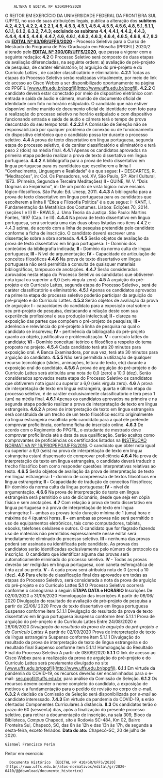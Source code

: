         ALTERA O EDITAL Nº 63GRUFFS2020  

 O REITOR EM EXERCÍCIO DA UNIVERSIDADE FEDERAL DA FRONTEIRA SUL (UFFS), no uso de suas atribuições legais, publica a alteração dos **subitens 4.2, 4.2.1, 4.2.2, 4.2.2.1, 4.5, 4.5.3, 4.5.1, 4.5.4, 4.5.5, 4.5.6, 4.8, 5.1, 5.1.1, 6.1.1, 6.1.2, 6.3.2, 7.4.3; excluindo os subitens 4.4, 4.4.1, 4.4.2, 4.4.3, 4.4.4, 4.4.5, 4.4.6, 4.4.7, 4.6, 4.6.1, 4.6.2, 4.6.3, 4.6.4, 4.6.5, 4.6.6, 4.7, 8.3**  do  [**EDITAL Nº 63/GR/UFFS/2020**](https://www.uffs.edu.br/atos-normativos/edital/gr/2020-0063) - Processo Seletivo para o Curso de Mestrado do Programa de Pós-Graduação em Filosofia (PPGFIL) 2020/2 alterado pelo  [**EDITAL Nº 300/GR/UFFS/2020**](https://www.uffs.edu.br/atos-normativos/edital/gr/2020-0300), que passa a vigorar com a seguinte redação: **4.2**  O Processo Seletivo será composto de duas etapas de avaliação diferenciadas, na seguinte ordem: a) avaliação de pré-projeto de pesquisa, de caráter eliminatório; b) arguição do pré-projeto e do Currículo *Lattes* , de caráter classificatório e eliminatório. **4.2.1**  Todas as etapas do Processo Seletivo serão realizadas virtualmente, por meio de link de acesso ao Cisco Webex a ser disponibilizado oportunamente na página do PPGFIL [www.uffs.edu.br/ppgfil](http://www.uffs.edu.br/ppgfil). **4.2.2**  O candidato deverá estar conectado por meio de dispositivo eletrônico com entrada e saída de áudio e câmera, munido de documento oficial de identidade com foto no horário estipulado. O candidato que não estiver disponível online munido de documento oficial de identidade com foto para a realização do processo seletivo no horário estipulado e com dispositivo funcionando entrada e saída de áudio e câmera terá o tempo de prova descontado do seu tempo total. **4.2.2.1**  A Comissão de Seleção não se responsabilizará por qualquer problema de conexão ou de funcionamento do dispositivo eletrônico que o candidato possa ter durante o processo seletivo. **4.4**  A prova de texto dissertativo em língua portuguesa, segunda etapa do processo seletivo, é de caráter classificatório e eliminatório e terá peso 2 (dois) na média final. **4.4.1**  Apenas os candidatos aprovados na primeira etapa poderão realizar a prova de texto dissertativo em língua portuguesa. **4.4.2**  A bibliografia para a prova de texto dissertativo em língua portuguesa para os candidatos que escolherem a linha I “Conhecimento, Linguagem e Realidade” é a que segue: **I -**  DESCARTES, R. “Meditações”, in: Col. Os Pensadores, vol. XV, São Paulo, SP: Abril Cultural, 1973. (Primeira, Segunda e Terceira Meditações) **II -**  QUINE, W. V. “Dois Dogmas do Empirismo”, in: De um ponto de vista lógico: nove ensaios lógico-filosóficos. São Paulo: Ed. Unesp, 2011. **4.4.3**  A bibliografia para a prova de texto dissertativo em língua portuguesa para os candidatos que escolherem a linha II “Ética e Filosofia Política” é a que segue: I- KANT, I. Fundamentação da Metafísica dos Costumes. Lisboa: Edições 70, 2014. (seções I e II) **II -**  RAWLS, J. Uma Teoria da Justiça. São Paulo: Martins Fontes, 1997 (Cap. I e III). **4.4.4**  Na prova de texto dissertativo em língua portuguesa, será sorteada uma das duas obras listadas nos itens 4.4.2 e 4.4.3 acima, de acordo com a linha de pesquisa pretendida pelo candidato conforme a ficha de inscrição. O candidato deverá escrever uma dissertação sobre a obra sorteada. **4.4.5**  Serão objetos de avaliação da prova de texto dissertativo em língua portuguesa: **I -**  Domínio dos conteúdos da bibliografia indicada; **II -**  Domínio da norma culta de língua portuguesa; **III -**  Nível de argumentação; **IV -**  Capacidade de articulação de conceitos filosóficos **4.4.6**  Na prova de texto dissertativo em língua portuguesa não será permitida a consulta de quaisquer materiais bibliográficos, tampouco de anotações. **4.4.7**  Serão considerados aprovados nesta etapa do Processo Seletivo os candidatos que obtiverem nota igual ou superior a 6,0 (seis vírgula zero). **4.5**  A arguição do pré-projeto e do Currículo Lattes, segunda etapa do Processo Seletivo **,**  será de caráter classificatório e eliminatório. **4.5.1**  Apenas os candidatos aprovados na primeira etapa do processo seletivo poderão participar da arguição do pré-projeto e do Currículo Lattes. **4.5.3**  Serão objetos de avaliação da prova de arguição: **I -**  capacidades do candidato para a exposição oral sobre o seu pré-projeto de pesquisa, destacando a relação deste com sua experiência profissional e sua produção intelectual; **II -**  clareza na exposição das partes que compõem o pré-projeto de pesquisa; **III -**  aderência e relevância do pré-projeto à linha de pesquisa na qual o candidato se inscreveu; **IV -**  pertinência da bibliografia do pré-projeto quanto ao objeto, justificativa e problematização. **V -**  currículo lattes do candidato; **VI**  - Domínio conceitual teórico e filosófico a respeito do tema proposto no projeto. **4.5.4**  Cada candidato terá até 20 minutos para exposição oral. A Banca Examinadora, por sua vez, terá até 30 minutos para arguição do candidato. **4.5.5**  Não será permitida a utilização de qualquer recurso tecnológico (slides, animações, leitura de texto, etc) durante a exposição oral do candidato. **4.5.6** À prova de arguição do pré-projeto e do Currículo Lattes será atribuída uma nota de 0,0 (zero) a 10,0 (dez). Serão considerados aprovados nesta etapa do Processo Seletivo os candidatos que obtiverem nota igual ou superior a 6,0 (seis vírgula zero). **4.6**  A prova de interpretação de texto em língua estrangeira, quarta e última etapa do processo seletivo, é de caráter exclusivamente classificatório e terá peso 1 (um) na média final. **4.6.1**  Apenas os candidatos aprovados na primeira e na segunda etapa poderão realizar a prova de interpretação de texto em língua estrangeira. **4.6.2**  A prova de interpretação de texto em língua estrangeira será constituída de um trecho de um texto filosófico escrito originalmente na língua estrangeira escolhida pelo candidato para a qual ele pretende comprovar proficiência, conforme ficha de inscrição online. **4.6.3**  De acordo com o Regimento do PPGFIL, o estudante de mestrado deve comprovar proficiência até a data da sua qualificação. Serão aceitos como comprovantes de proficiências os certificados listados na [INSTRUÇÃO NORMATIVA Nº 16/PROPEPG/UFFS/2016](https://www.uffs.edu.br/atos-normativos/instrucao-normativa/propepg/2016-0016). O candidato que obter nota igual ou superior a 6,0 (seis) na prova de interpretação de texto em língua estrangeira estará dispensado de comprovar proficiência **4.6.4**  Na prova de interpretação de texto em língua estrangeira, o candidato deverá traduzir o trecho filosófico bem como responder questões interpretativas relativas ao texto. **4.6.5**  Serão objetos de avaliação da prova de interpretação de texto em língua estrangeira: **I -**  domínio de compreensão de textos filosóficos em língua estrangeira; **II -**  Ccapacidade de tradução de conceitos filosóficos; **III-**  domínio da norma culta da língua portuguesa; **IV -**  nível de argumentação. **4.6.6**  Na prova de interpretação de texto em língua estrangeira será permitido o uso de dicionário, desde que seja em cópia física e sem anotações. **4.7**  Com relação à prova de texto dissertativo em língua portuguesa e à prova de interpretação de texto em língua estrangeira: **I -**  ambas as provas terão duração mínima de 1 (uma) hora e máxima de 4 (quatro) horas. **II -**  em ambas as provas não será permitido o uso de equipamentos eletrônicos, tais como computadores, tablets, ebooks, telefones celulares e outros. O candidato que for flagrado fazendo uso de materiais não permitidos expressamente nesse edital será imediatamente eliminado do processo seletivo. **III -**  nenhuma das provas poderá ser assinada ou identificada pelo candidato. As provas dos candidatos serão identificadas exclusivamente pelo número de protocolo da inscrição. O candidato que identificar alguma das provas será automaticamente eliminado do processo seletivo. **IV -**  Todas as provas deverão ser redigidas em língua portuguesa, com caneta esferográfica de tinta azul ou preta. **V -**  A cada prova será atribuída nota de 0 (zero) a 10 (dez). **4.8** Para efeito de classificação final dos aprovados em todas as etapas do Processo Seletivo, será considerada a nota da prova de arguição do pré-projeto e do Currículo Lattes **5.1** O Processo Seletivo ocorrerá conforme o cronograma a seguir:     **ETAPA**   **DATA e HORÁRIO**     Inscrições   De 02/03/2020 a 31/05/2020     Homologação das inscrições   A partir de 08/06/ 2020     Divulgação do resultado de avaliação de pré-projeto de pesquisa   a partir de 22/06/ 2020     Prova de texto dissertativo em língua portuguesa   Suspenso conforme item 5.1.1.1     Divulgação do resultado da prova de texto dissertativo em língua portuguesa   Suspenso conforme item 5.1.1.1     Prova de arguição do pré-projeto e do Currículo Lattes   Entre 24/08/2020 e 28/08/2020     *Divulgação do resultado da prova de arguição do pré-projeto e do Currículo Lattes*   A partir de 02/09/2020     Prova de interpretação de texto de língua estrangeira   Suspenso conforme item 5.1.1.1     Divulgação do resultado da prova de interpretação de texto de língua estrangeira e do resultado final   Suspenso conforme item 5.1.1.1     Homologação do Resultado Final do Processo Seletivo   A partir de 08/09/2020     **5.1.1** O link de acesso ao Cisco Webex para a realização da prova de arguição do pré-projeto e do Currículo Lattes será previamente divulgado no site [www.uffs.edu.br/ppgfil](http://www.uffs.edu.br/ppgfil). **6.1.1** Em virtude da pandemia do COVID-19, os recursos deverão ser encaminhados para o e-mail: sec.ppgfil@uffs.edu.br, para análise da Comissão de Seleção. **6.1.2**  Os recursos devem conter o nome completo do candidato, a exposição de motivos e a fundamentação para o pedido de revisão no corpo do e-mail. **6.3.2**  A decisão da Comissão de Seleção será disponibilizada por *e-mail*  ao candidato interessado. **7.4.3**  Em virtude da pandemia do COVID-19,  **s** erão ofertados Componentes Curriculares à distância. **8.3**  Os candidatos terão o prazo de 60 (sessenta) dias, após a finalização do presente processo seletivo, para retirar a documentação de inscrição, na sala 309, Bloco da Biblioteca, *Campus*  Chapecó, sito à Rodovia SC-484, Km 02, Bairro Fronteira Sul, Chapecó, SC, das 8h às 12h e das 13h às 17h, de segunda a sexta-feira, exceto feriados.        **Data do ato:** Chapecó-SC, 20 de julho de 2020.   
 

    Gismael Francisco Perin   
 Reitor em exercício 

      Documento Histórico  [EDITAL Nº 410/GR/UFFS/2020](https://www.uffs.edu.br/atos-normativos/edital/gr/2020-0410/@@download/documento_historico)     
      